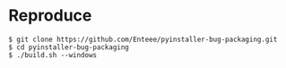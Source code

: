 # Reproduce

```build
$ git clone https://github.com/Enteee/pyinstaller-bug-packaging.git
$ cd pyinstaller-bug-packaging
$ ./build.sh --windows
```


